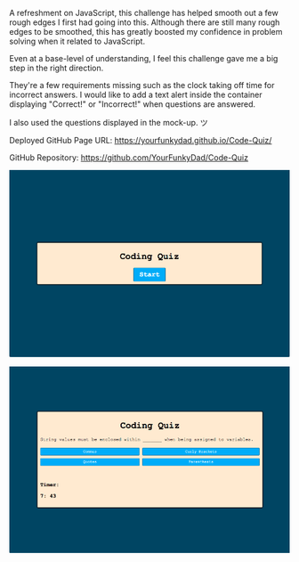 A refreshment on JavaScript, this challenge has helped smooth out a few rough edges I first had going into this. Although there are still many rough edges to be smoothed, this has greatly boosted my confidence in problem solving when it related to JavaScript. 

Even at a base-level of understanding, I feel this challenge gave me a big step in the right direction. 

They're a few requirements missing such as the clock taking off time for incorrect answers. I would like to add a text alert inside the container displaying "Correct!" or "Incorrect!" when questions are answered. 

I also used the questions displayed in the mock-up. ツ

Deployed GitHub Page URL: https://yourfunkydad.github.io/Code-Quiz/

GitHub Repository: https://github.com/YourFunkyDad/Code-Quiz

![Screenshot](./assets/images/CQ-Start.png)

![Screenshot](./assets/images/CQ-Question.png)